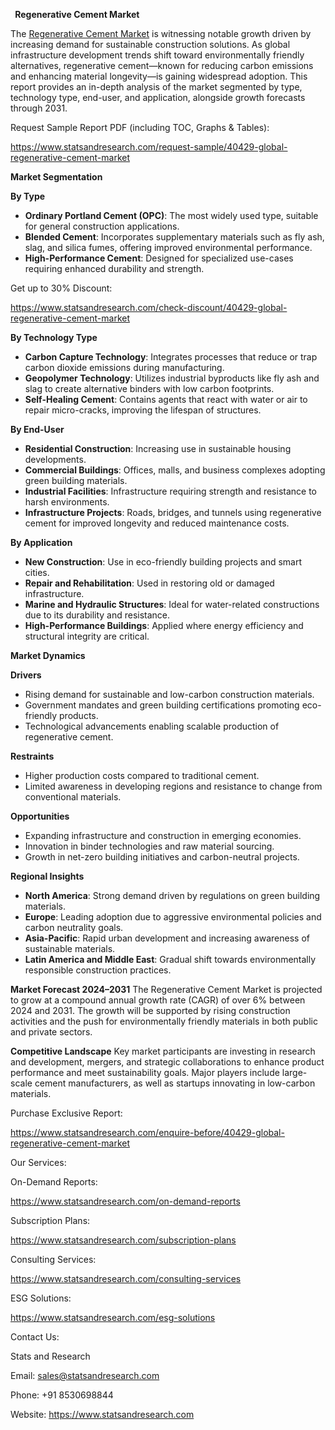 ﻿` `**Regenerative Cement Market** 


The [Regenerative Cement Market](https://www.statsandresearch.com/report/40429-global-regenerative-cement-market) is witnessing notable growth driven by increasing demand for sustainable construction solutions. As global infrastructure development trends shift toward environmentally friendly alternatives, regenerative cement—known for reducing carbon emissions and enhancing material longevity—is gaining widespread adoption. This report provides an in-depth analysis of the market segmented by type, technology type, end-user, and application, alongside growth forecasts through 2031.

Request Sample Report PDF (including TOC, Graphs & Tables):

<https://www.statsandresearch.com/request-sample/40429-global-regenerative-cement-market>

**Market Segmentation**

**By Type**

- **Ordinary Portland Cement (OPC)**: The most widely used type, suitable for general construction applications.
- **Blended Cement**: Incorporates supplementary materials such as fly ash, slag, and silica fumes, offering improved environmental performance.
- **High-Performance Cement**: Designed for specialized use-cases requiring enhanced durability and strength.

Get up to 30% Discount:

<https://www.statsandresearch.com/check-discount/40429-global-regenerative-cement-market>

**By Technology Type**

- **Carbon Capture Technology**: Integrates processes that reduce or trap carbon dioxide emissions during manufacturing.
- **Geopolymer Technology**: Utilizes industrial byproducts like fly ash and slag to create alternative binders with low carbon footprints.
- **Self-Healing Cement**: Contains agents that react with water or air to repair micro-cracks, improving the lifespan of structures.

**By End-User**

- **Residential Construction**: Increasing use in sustainable housing developments.
- **Commercial Buildings**: Offices, malls, and business complexes adopting green building materials.
- **Industrial Facilities**: Infrastructure requiring strength and resistance to harsh environments.
- **Infrastructure Projects**: Roads, bridges, and tunnels using regenerative cement for improved longevity and reduced maintenance costs.

**By Application**

- **New Construction**: Use in eco-friendly building projects and smart cities.
- **Repair and Rehabilitation**: Used in restoring old or damaged infrastructure.
- **Marine and Hydraulic Structures**: Ideal for water-related constructions due to its durability and resistance.
- **High-Performance Buildings**: Applied where energy efficiency and structural integrity are critical.

**Market Dynamics**

**Drivers**

- Rising demand for sustainable and low-carbon construction materials.
- Government mandates and green building certifications promoting eco-friendly products.
- Technological advancements enabling scalable production of regenerative cement.

**Restraints**

- Higher production costs compared to traditional cement.
- Limited awareness in developing regions and resistance to change from conventional materials.

**Opportunities**

- Expanding infrastructure and construction in emerging economies.
- Innovation in binder technologies and raw material sourcing.
- Growth in net-zero building initiatives and carbon-neutral projects.

**Regional Insights**

- **North America**: Strong demand driven by regulations on green building materials.
- **Europe**: Leading adoption due to aggressive environmental policies and carbon neutrality goals.
- **Asia-Pacific**: Rapid urban development and increasing awareness of sustainable materials.
- **Latin America and Middle East**: Gradual shift towards environmentally responsible construction practices.

**Market Forecast 2024–2031**
The Regenerative Cement Market is projected to grow at a compound annual growth rate (CAGR) of over 6% between 2024 and 2031. The growth will be supported by rising construction activities and the push for environmentally friendly materials in both public and private sectors.

**Competitive Landscape**
Key market participants are investing in research and development, mergers, and strategic collaborations to enhance product performance and meet sustainability goals. Major players include large-scale cement manufacturers, as well as startups innovating in low-carbon materials.


Purchase Exclusive Report:

<https://www.statsandresearch.com/enquire-before/40429-global-regenerative-cement-market>



Our Services:

On-Demand Reports: 

<https://www.statsandresearch.com/on-demand-reports>

Subscription Plans: 

<https://www.statsandresearch.com/subscription-plans>

Consulting Services: 

<https://www.statsandresearch.com/consulting-services>

ESG Solutions:

<https://www.statsandresearch.com/esg-solutions>

Contact Us:

Stats and Research

Email: <sales@statsandresearch.com>

Phone: +91 8530698844

Website: <https://www.statsandresearch.com>





